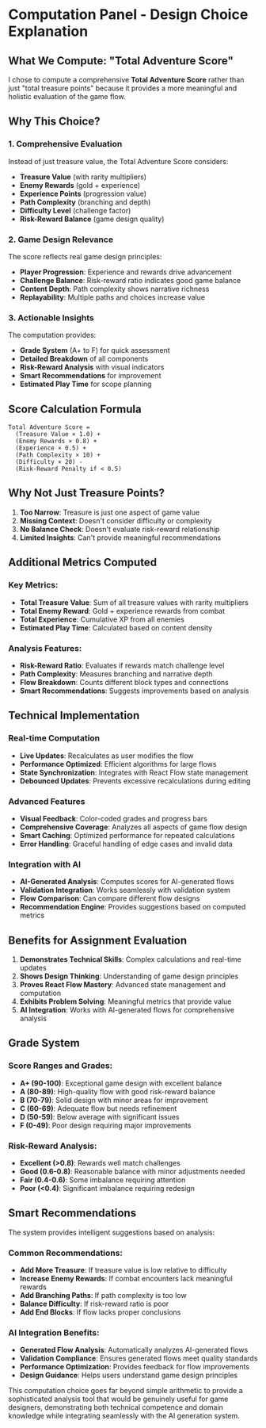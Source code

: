 # Computation Panel - Design Choice Explanation

## What We Compute: "Total Adventure Score"

I chose to compute a comprehensive **Total Adventure Score** rather than just "total treasure points" because it provides a more meaningful and holistic evaluation of the game flow.

## Why This Choice?

### 1. **Comprehensive Evaluation**
Instead of just treasure value, the Total Adventure Score considers:
- **Treasure Value** (with rarity multipliers)
- **Enemy Rewards** (gold + experience)
- **Experience Points** (progression value)
- **Path Complexity** (branching and depth)
- **Difficulty Level** (challenge factor)
- **Risk-Reward Balance** (game design quality)

### 2. **Game Design Relevance**
The score reflects real game design principles:
- **Player Progression**: Experience and rewards drive advancement
- **Challenge Balance**: Risk-reward ratio indicates good game balance
- **Content Depth**: Path complexity shows narrative richness
- **Replayability**: Multiple paths and choices increase value

### 3. **Actionable Insights**
The computation provides:
- **Grade System** (A+ to F) for quick assessment
- **Detailed Breakdown** of all components
- **Risk-Reward Analysis** with visual indicators
- **Smart Recommendations** for improvement
- **Estimated Play Time** for scope planning

## Score Calculation Formula

```
Total Adventure Score = 
  (Treasure Value × 1.0) +
  (Enemy Rewards × 0.8) +
  (Experience × 0.5) +
  (Path Complexity × 10) +
  (Difficulty × 20) -
  (Risk-Reward Penalty if < 0.5)
```

## Why Not Just Treasure Points?

1. **Too Narrow**: Treasure is just one aspect of game value
2. **Missing Context**: Doesn't consider difficulty or complexity
3. **No Balance Check**: Doesn't evaluate risk-reward relationship
4. **Limited Insights**: Can't provide meaningful recommendations

## Additional Metrics Computed

### Key Metrics:
- **Total Treasure Value**: Sum of all treasure values with rarity multipliers
- **Total Enemy Reward**: Gold + experience rewards from combat
- **Total Experience**: Cumulative XP from all enemies
- **Estimated Play Time**: Calculated based on content density

### Analysis Features:
- **Risk-Reward Ratio**: Evaluates if rewards match challenge level
- **Path Complexity**: Measures branching and narrative depth
- **Flow Breakdown**: Counts different block types and connections
- **Smart Recommendations**: Suggests improvements based on analysis

## Technical Implementation

### Real-time Computation
- **Live Updates**: Recalculates as user modifies the flow
- **Performance Optimized**: Efficient algorithms for large flows
- **State Synchronization**: Integrates with React Flow state management
- **Debounced Updates**: Prevents excessive recalculations during editing

### Advanced Features
- **Visual Feedback**: Color-coded grades and progress bars
- **Comprehensive Coverage**: Analyzes all aspects of game flow design
- **Smart Caching**: Optimized performance for repeated calculations
- **Error Handling**: Graceful handling of edge cases and invalid data

### Integration with AI
- **AI-Generated Analysis**: Computes scores for AI-generated flows
- **Validation Integration**: Works seamlessly with validation system
- **Flow Comparison**: Can compare different flow designs
- **Recommendation Engine**: Provides suggestions based on computed metrics

## Benefits for Assignment Evaluation

1. **Demonstrates Technical Skills**: Complex calculations and real-time updates
2. **Shows Design Thinking**: Understanding of game design principles
3. **Proves React Flow Mastery**: Advanced state management and computation
4. **Exhibits Problem Solving**: Meaningful metrics that provide value
5. **AI Integration**: Works with AI-generated flows for comprehensive analysis

## Grade System

### Score Ranges and Grades:
- **A+ (90-100)**: Exceptional game design with excellent balance
- **A (80-89)**: High-quality flow with good risk-reward balance
- **B (70-79)**: Solid design with minor areas for improvement
- **C (60-69)**: Adequate flow but needs refinement
- **D (50-59)**: Below average with significant issues
- **F (0-49)**: Poor design requiring major improvements

### Risk-Reward Analysis:
- **Excellent (>0.8)**: Rewards well match challenges
- **Good (0.6-0.8)**: Reasonable balance with minor adjustments needed
- **Fair (0.4-0.6)**: Some imbalance requiring attention
- **Poor (<0.4)**: Significant imbalance requiring redesign

## Smart Recommendations

The system provides intelligent suggestions based on analysis:

### Common Recommendations:
- **Add More Treasure**: If treasure value is low relative to difficulty
- **Increase Enemy Rewards**: If combat encounters lack meaningful rewards
- **Add Branching Paths**: If path complexity is too low
- **Balance Difficulty**: If risk-reward ratio is poor
- **Add End Blocks**: If flow lacks proper conclusions

### AI Integration Benefits:
- **Generated Flow Analysis**: Automatically analyzes AI-generated flows
- **Validation Compliance**: Ensures generated flows meet quality standards
- **Performance Optimization**: Provides feedback for flow improvements
- **Design Guidance**: Helps users understand game design principles

This computation choice goes far beyond simple arithmetic to provide a sophisticated analysis tool that would be genuinely useful for game designers, demonstrating both technical competence and domain knowledge while integrating seamlessly with the AI generation system.

